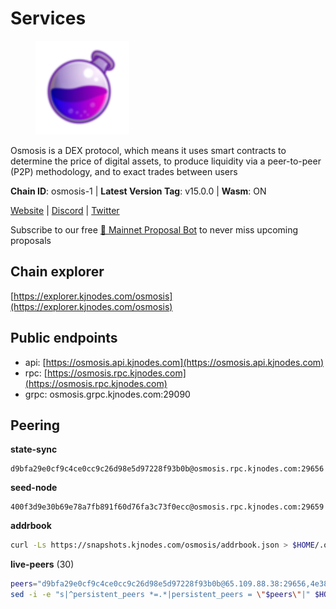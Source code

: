 # Services

<figure><img src="https://raw.githubusercontent.com/kj89/cosmos-images/main/logos/osmosis.png" width="150" alt=""><figcaption></figcaption></figure>

Osmosis is a DEX protocol, which means it uses smart contracts  to determine the price of digital assets, to produce liquidity  via a peer-to-peer (P2P) methodology, and to exact trades between users

**Chain ID**: osmosis-1 | **Latest Version Tag**: v15.0.0 | **Wasm**: ON

[Website](https://osmosis.zone) | [Discord](https://discord.gg/osmosis) | [Twitter](https://twitter.com/osmosiszone)



Subscribe to our free [🤖 Mainnet Proposal Bot](https://t.me/kjnodes_proposal_bot) to never miss upcoming proposals


## Chain explorer
[https://explorer.kjnodes.com/osmosis](https://explorer.kjnodes.com/osmosis)

## Public endpoints

* api: [https://osmosis.api.kjnodes.com](https://osmosis.api.kjnodes.com)
* rpc: [https://osmosis.rpc.kjnodes.com](https://osmosis.rpc.kjnodes.com)
* grpc: osmosis.grpc.kjnodes.com:29090

## Peering

**state-sync**

```text
d9bfa29e0cf9c4ce0cc9c26d98e5d97228f93b0b@osmosis.rpc.kjnodes.com:29656
```

**seed-node**

```text
400f3d9e30b69e78a7fb891f60d76fa3c73f0ecc@osmosis.rpc.kjnodes.com:29659
```

**addrbook**
```bash
curl -Ls https://snapshots.kjnodes.com/osmosis/addrbook.json > $HOME/.osmosisd/config/addrbook.json
```

**live-peers** (30)
```bash
peers="d9bfa29e0cf9c4ce0cc9c26d98e5d97228f93b0b@65.109.88.38:29656,4e38d3caa1554d7f46a2654fa9997554c13f61f2@95.216.96.61:26656,2f4c0337b2522034a614a5cb2c61a891fe753c03@5.9.81.187:29656,2cb8dd6195c65458e3c18505bb70ce2ff624f85c@89.58.61.223:2000,94e69330d6f4cfe221cdd2ce49ee141e53e5f200@23.106.120.6:26656,b69e57cd6f796ac5d6efb1a834163365c37cbfa8@78.46.69.29:26656,406f64a8d601e34d7311fd61ec87b0c7028bd230@138.201.23.39:46656,22c0c06ee183b47d75f8d8ec6d6c63dca90c90e5@54.156.184.104:26656,c124ce0b508e8b9ed1c5b6957f362225659b5343@169.155.169.186:26656,c0c2c6ff9e456dc31c7f697c81168267dbb49339@34.83.112.45:26656,63b4a45bb2276fe141e69ce83750a2c53f1ceeda@198.244.202.196:26656,f9a920a61ee994b12b77178dd5f1fc1ed39b7cd2@142.132.255.49:26656,88fa3de90d06422b409ce6beb2367b94b2a1759e@51.79.17.73:26656,4cccbb26639559c39f44758d246c5ed928f7717f@176.9.19.66:26656,c257db7b3a7f61688c6452d1e9dcfb3034e54fe8@143.198.98.144:26656,13d17adf418ceab5528096dcacf130830fee2b86@35.215.50.201:26656,3d311ac374e6953e97ee07c74a76f399394c3025@173.215.85.171:20000,3226b67b2bb9da41b633392a785e87e8f6749939@162.55.245.149:12000,8a0caf4581f135b1468408ec398d94573da02e8c@198.244.202.140:26656,65f51ebf46256d829ae5903e9faf31dae35bdf46@65.109.64.245:26656,913e9db0332df1152e5afe032ab81bdb65e3f91c@110.11.23.44:26656,7f36123a395e902deaecf63bdaf5656bbb209623@15.204.52.75:26656,75bae7b2af60155b6687ca3e5f92010d35cb0c12@54.164.100.216:26656,ebc272824924ea1a27ea3183dd0b9ba713494f83@178.211.139.77:26716,91adf02a763df16ee33674c0d404377c63131efa@3.18.21.110:26656,2d06b9ae6c8c359fb4ab84f7b88a0429d2095a6b@65.109.111.235:26656,23d67702fc76a2f3b3f3b74876727934843cff94@195.14.6.2:26656,3197daa0ee5245b17a546be032ff0f6814e1d1db@148.251.191.239:26656,34340a9151d4a97a850d2cd64d8778279faf3f96@194.163.181.100:26656,ef573bd8b519f9572798444f6c229ab0a3204bb8@5.9.94.24:26656"
sed -i -e "s|^persistent_peers *=.*|persistent_peers = \"$peers\"|" $HOME/.osmosisd/config/config.toml
```
